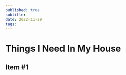 ```yaml
---
published: true
subtitle: 
date: 2022-11-29
tags: 
---
```


# Things I Need In My House


## Item #1